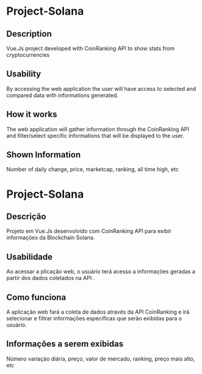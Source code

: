# Project-Solana

## Description
Vue.Js project developed with CoinRanking API to show stats from cryptocurrencies

## Usability 
By accessing the web application the user will have access to selected and compared data with informations generated.

## How it works 
The web application will gather information through the CoinRanking API and filter/select specific informations that will be displayed to the user.

## Shown Information 
Number of daily change, price, marketcap, ranking, all time high, etc

# Project-Solana
## Descrição 
Projeto em Vue.Js desenvolvido com CoinRanking API para exibir informações da Blockchain Solana.

## Usabilidade 
Ao acessar a plicação web, o usuário terá acesso a informações geradas a partir dos dados coletados na API .

## Como funciona
A aplicação web fará a coleta de dados através da API CoinRanking e irá selecionar e filtrar informações específicas que serão exibidas para o usuário.

## Informações a serem exibidas 
Número variação diária, preço, valor de mercado, ranking, preço mais alto, etc
